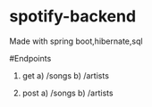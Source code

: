 # spotify-backend

Made with spring boot,hibernate,sql

#Endpoints

1. get
    a) /songs
    b) /artists
    
2. post 
    a) /songs
    b) /artists
